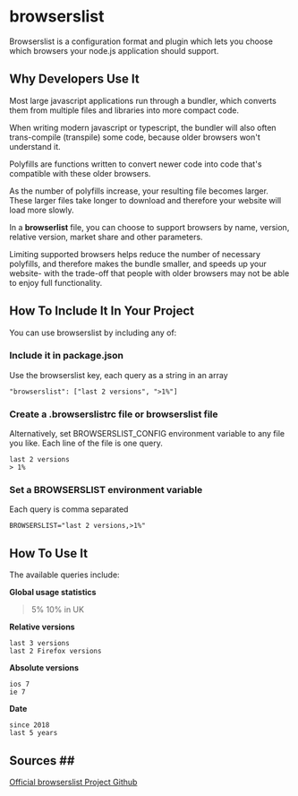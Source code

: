 # browserslist

Browserslist is a configuration format and plugin which lets you choose which browsers your node.js application should support.

## Why Developers Use It

Most large javascript applications run through a bundler, which converts them from multiple files and libraries into more compact code.

When writing modern javascript or typescript, the bundler will also often trans-compile \(transpile\) some code, because older browsers won't understand it.

Polyfills are functions written to convert newer code into code that's compatible with these older browsers.

As the number of polyfills increase, your resulting file becomes larger. These larger files take longer to download and therefore your website will load more slowly.

In a **browserlist** file, you can choose to support browsers by name, version, relative version, market share and other parameters.

Limiting supported browsers helps reduce the number of necessary polyfills, and therefore makes the bundle smaller, and speeds up your website- with the trade-off that people with older browsers may not be able to enjoy full functionality.

## How To Include It In Your Project

You can use browserslist by including any of:

### Include it in **package.json**

Use the browserslist key, each query as a string in an array

```text
"browserslist": ["last 2 versions", ">1%"]
```

### Create a **.browserslistrc** file or **browserslist** file

Alternatively, set BROWSERSLIST\_CONFIG environment variable to any file you like. Each line of the file is one query.

```text
last 2 versions
> 1%
```

### Set a **BROWSERSLIST** environment variable

Each query is comma separated

```text
BROWSERSLIST="last 2 versions,>1%"
```

## How To Use It

The available queries include:

**Global usage statistics**

> 5% 10% in UK

**Relative versions**

```text
last 3 versions
last 2 Firefox versions
```

**Absolute versions**

```text
ios 7
ie 7
```

**Date**

```text
since 2018
last 5 years
```

## Sources \#\#

[Official browserslist Project Github](https://github.com/browserslist/browserslist)

